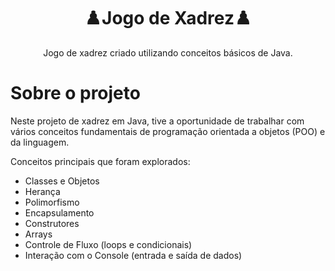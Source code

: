 <h1 align="center"> ♟️Jogo de Xadrez♟️</h1>
<p align="center">Jogo de xadrez criado utilizando conceitos básicos de Java.</p>

# Sobre o projeto
Neste projeto de xadrez em Java, tive a oportunidade de trabalhar com vários conceitos fundamentais de programação orientada a
objetos (POO) e da linguagem.

Conceitos principais que foram explorados:

* Classes e Objetos
* Herança
* Polimorfismo
* Encapsulamento
* Construtores
* Arrays
* Controle de Fluxo (loops e condicionais)
* Interação com o Console (entrada e saída de dados)
